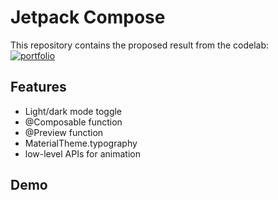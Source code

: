 
# Jetpack Compose

This repository contains the proposed result from the codelab:
<br>
[![portfolio](https://img.shields.io/badge/link%20%20-8A2BE2)](https://developer.android.com/codelabs/jetpack-compose-basics?continue=https%3A%2F%2Fdeveloper.android.com%2Fcourses%2Fpathways%2Fjetpack-compose-for-android-developers-1%23codelab-https%3A%2F%2Fdeveloper.android.com%2Fcodelabs%2Fjetpack-compose-basics#13)
 


## Features

- Light/dark mode toggle
- @Composable function
- @Preview function
- MaterialTheme.typography
-  low-level APIs for animation


## Demo




